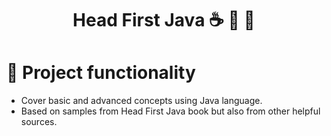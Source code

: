 ﻿<h1 align="center"> Head First Java ☕ 🧠 🤔 </h1>

# :hammer: Project functionality

- Cover basic and advanced concepts using Java language.
- Based on samples from Head First Java book but also from other helpful sources. 
